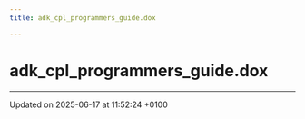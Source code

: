 ```yaml
---
title: adk_cpl_programmers_guide.dox

---
```


# adk_cpl_programmers_guide.dox








-------------------------------

Updated on 2025-06-17 at 11:52:24 +0100
